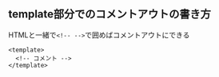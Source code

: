 ## template部分でのコメントアウトの書き方
HTMLと一緒で`<!-- -->`で囲めばコメントアウトにできる
```
<template>
  <!-- コメント -->
</template>
```
